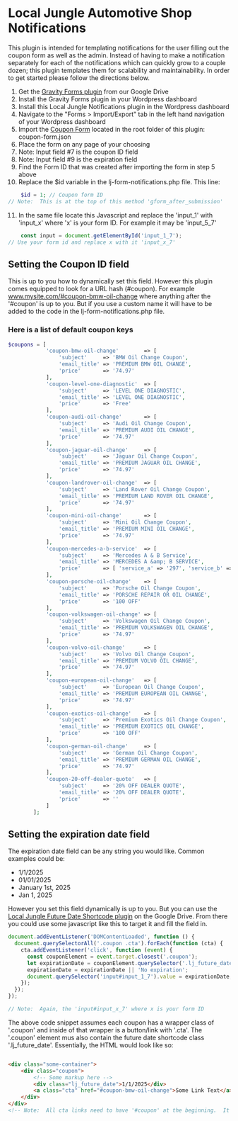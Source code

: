 # Local Jungle Automotive Shop Notifications

This plugin is intended for templating notifications for the user filling out the coupon form as well as the admin. Instead of
having to make a notification separately for each of the notifications which can quickly grow to a couple dozen; this
plugin templates them for scalability and maintainability. In order to get started please follow the directions below.

1. Get the [Gravity Forms plugin](https://drive.google.com/file/d/1TW0Glur6TPYFbpH9BGEYSmr2rwWTNRwL/view?usp=drive_link)
   from our Google Drive
2. Install the Gravity Forms plugin in your Wordpress dashboard
3. Install this Local Jungle Notifications plugin in the Wordpress dashboard
4. Navigate to the "Forms > Import/Export" tab in the left hand navigation of your Wordpress dashboard
5. Import the [Coupon Form](coupon-form.json) located in the root folder of this plugin: coupon-form.json
6. Place the form on any page of your choosing
7. Note: Input field #7 is the coupon ID field
8. Note: Input field #9 is the expiration field
9. Find the Form ID that was created after importing the form in step 5 above
10. Replace the $id variable in the lj-form-notifications.php file. This line:

```php
    $id = 1; // Coupon form ID
// Note:  This is at the top of this method 'gform_after_submission'
```

11. In the same file locate this Javascript and replace the 'input_1' with 'input_x' where 'x' is your form ID. For
    example it may be 'input_5_7'

```javascript
    const input = document.getElementById('input_1_7');
// Use your form id and replace x with it 'input_x_7'
```

## Setting the Coupon ID field

This is up to you how to dynamically set this field. However this plugin comes equipped to look for a URL hash (\#coupon). For
example www.mysite.com/#coupon-bmw-oil-change where anything after the '\#coupon' is up to you. But if you use a
custom name it will have to be added to the code in the lj-form-notifications.php file.

### Here is a list of default coupon keys

```php
$coupons = [
			'coupon-bmw-oil-change'        => [
				'subject'     => 'BMW Oil Change Coupon',
				'email_title' => 'PREMIUM BMW OIL CHANGE',
				'price'       => '74.97'
			],
			'coupon-level-one-diagnostic'  => [
				'subject'     => 'LEVEL ONE DIAGNOSTIC',
				'email_title' => 'LEVEL ONE DIAGNOSTIC',
				'price'       => 'Free'
			],
			'coupon-audi-oil-change'       => [
				'subject'     => 'Audi Oil Change Coupon',
				'email_title' => 'PREMIUM AUDI OIL CHANGE',
				'price'       => '74.97'
			],
			'coupon-jaguar-oil-change'     => [
				'subject'     => 'Jaguar Oil Change Coupon',
				'email_title' => 'PREMIUM JAGUAR OIL CHANGE',
				'price'       => '74.97'
			],
			'coupon-landrover-oil-change'  => [
				'subject'     => 'Land Rover Oil Change Coupon',
				'email_title' => 'PREMIUM LAND ROVER OIL CHANGE',
				'price'       => '74.97'
			],
			'coupon-mini-oil-change'       => [
				'subject'     => 'Mini Oil Change Coupon',
				'email_title' => 'PREMIUM MINI OIL CHANGE',
				'price'       => '74.97'
			],
			'coupon-mercedes-a-b-service'  => [
				'subject'     => 'Mercedes A & B Service',
				'email_title' => 'MERCEDES A &amp; B SERVICE',
				'price'       => [ 'service_a' => '297', 'service_b' => '697' ]
			],
			'coupon-porsche-oil-change'    => [
				'subject'     => 'Porsche Oil Change Coupon',
				'email_title' => 'PORSCHE REPAIR OR OIL CHANGE',
				'price'       => '100 OFF'
			],
			'coupon-volkswagen-oil-change' => [
				'subject'     => 'Volkswagen Oil Change Coupon',
				'email_title' => 'PREMIUM VOLKSWAGEN OIL CHANGE',
				'price'       => '74.97'
			],
			'coupon-volvo-oil-change'      => [
				'subject'     => 'Volvo Oil Change Coupon',
				'email_title' => 'PREMIUM VOLVO OIL CHANGE',
				'price'       => '74.97'
			],
			'coupon-european-oil-change'   => [
				'subject'     => 'European Oil Change Coupon',
				'email_title' => 'PREMIUM EUROPEAN OIL CHANGE',
				'price'       => '74.97'
			],
			'coupon-exotics-oil-change'    => [
				'subject'     => 'Premium Exotics Oil Change Coupon',
				'email_title' => 'PREMIUM EXOTICS OIL CHANGE',
				'price'       => '100 OFF'
			],
			'coupon-german-oil-change'     => [
				'subject'     => 'German Oil Change Coupon',
				'email_title' => 'PREMIUM GERMAN OIL CHANGE',
				'price'       => '74.97'
			],
			'coupon-20-off-dealer-quote'   => [
				'subject'     => '20% OFF DEALER QUOTE',
				'email_title' => '20% OFF DEALER QUOTE',
				'price'       => ''
			]
		];
```

## Setting the expiration date field

The expiration date field can be any string you would like. Common examples could be:

* 1/1/2025
* 01/01/2025
* January 1st, 2025
* Jan 1, 2025

However you set this field dynamically is up to you. But you can use
the [Local Jungle Future Date Shortcode plugin](https://drive.google.com/file/d/1RTICasmC4DLAP7QDckxmO0k0EoP2oAMx/view?usp=drive_link)
on the Google Drive. From there you could use some javascript like this to target it and fill the field in.

```javascript
document.addEventListener('DOMContentLoaded', function () {
  document.querySelectorAll('.coupon .cta').forEach(function (cta) {
    cta.addEventListener('click', function (event) {
      const couponElement = event.target.closest('.coupon');
      let expirationDate = couponElement.querySelector('.lj_future_date')?.innerHTML;
      expirationDate = expirationDate || 'No expiration';
      document.querySelector('input#input_1_7').value = expirationDate;
    });
  });
});

// Note:  Again, the 'input#input_x_7' where x is your form ID
```

The above code snippet assumes each coupon has a wrapper class of '.coupon' and inside of that wrapper is a button/link
with '.cta'. The '.coupon' element mus also contain the future date shortcode class '.lj_future_date'. Essentially, the
HTML would look like so:

```html

<div class="some-container">
    <div class="coupon">
        <!-- Some markup here -->
        <div class="lj_future_date">1/1/2025</div>
        <a class="cta" href="#coupon-bmw-oil-change">Some Link Text</a>
    </div>
</div>
<!-- Note:  All cta links need to have '#coupon' at the beginning.  It is what the javascript looks for.
```